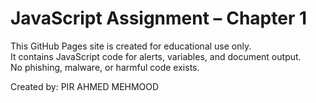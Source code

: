 # JavaScript Assignment – Chapter 1

This GitHub Pages site is created for educational use only.  
It contains JavaScript code for alerts, variables, and document output.  
No phishing, malware, or harmful code exists.

Created by: PIR AHMED MEHMOOD
